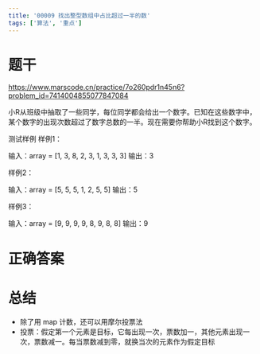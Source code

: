 ```yaml
---
title: '00009 找出整型数组中占比超过一半的数'
tags: ['算法', '重点']
---
```


# 题干

https://www.marscode.cn/practice/7o260pdr1n45n6?problem_id=7414004855077847084

小R从班级中抽取了一些同学，每位同学都会给出一个数字。已知在这些数字中，某个数字的出现次数超过了数字总数的一半。现在需要你帮助小R找到这个数字。

测试样例
样例1：

输入：array = [1, 3, 8, 2, 3, 1, 3, 3, 3]
输出：3

样例2：

输入：array = [5, 5, 5, 1, 2, 5, 5]
输出：5

样例3：

输入：array = [9, 9, 9, 9, 8, 9, 8, 8]
输出：9

# 正确答案



# 总结

- 除了用 map 计数，还可以用摩尔投票法
- 投票：假定第一个元素是目标，它每出现一次，票数加一，其他元素出现一次，票数减一。每当票数减到零，就换当次的元素作为假定目标

<script>
  // function func(arr) {
  //   const map = new Map()
  //   const len = arr.length
  //   for(let x of arr) {
  //     const count = (map.get(x) || 0) + 1
  //     if (count > len / 2) return x
  //     map.set(x, count)
  //   }
  // }
  function func(arr) {
    let count = 0
    let res = null
    for (let x of arr) {
      if (count === 0) {
        res = x
        count ++
      } else if (x === res) {
        count ++
      } else {
        count --
      }
    }
    return res
  }
  console.log(func([1, 3, 8, 2, 3, 1, 3, 3, 3]))
  console.log(func([5, 5, 5, 1, 2, 5, 5]))
  console.log(func([9, 9, 9, 9, 8, 9, 8, 8]))
</script>